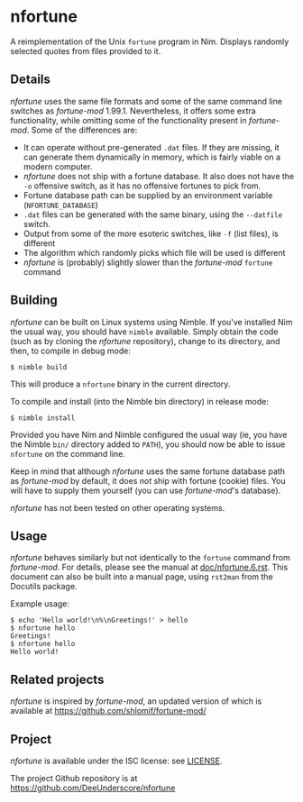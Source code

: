 # nfortune
A reimplementation of the Unix `fortune` program in Nim. Displays randomly selected quotes from files provided to it. 

## Details
*nfortune* uses the same file formats and some of the same command line switches as *fortune-mod* 1.99.1. Nevertheless, it offers some extra functionality, while omitting some of the functionality present in *fortune-mod*. Some of the differences are:

* It can operate without pre-generated `.dat` files. If they are missing, it can generate them dynamically in memory, which is fairly viable on a modern computer.
* *nfortune* does not ship with a fortune database. It also does not have the `-o` offensive switch, as it has no offensive fortunes to pick from.
* Fortune database path can be supplied by an environment variable (`NFORTUNE_DATABASE`)
* `.dat` files can be generated with the same binary, using the `--datfile` switch. 
* Output from some of the more esoteric switches, like `-f` (list files), is different
* The algorithm which randomly picks which file will be used is different
* *nfortune* is (probably) slightly slower than the *fortune-mod* `fortune` command

## Building
*nfortune* can be built on Linux systems using Nimble. If you've installed Nim the usual way, you should have `nimble` available. Simply obtain the code (such as by cloning the *nfortune* repository), change to its directory, and then, to compile in debug mode:

```shellsession
$ nimble build 
```

This will produce a `nfortune` binary in the current directory.

To compile and install (into the Nimble bin directory) in release mode:

```shellsession
$ nimble install 
```

Provided you have Nim and Nimble configured the usual way (ie, you have the Nimble `bin/` directory added to `PATH`), you should now be able to issue `nfortune` on the command line. 

Keep in mind that although *nfortune* uses the same fortune database path as *fortune-mod* by default, it does *not* ship with fortune (cookie) files. You will have to supply them yourself (you can use *fortune-mod*'s database).

*nfortune* has not been tested on other operating systems.

## Usage
*nfortune* behaves similarly but not identically to the `fortune` command from *fortune-mod*. For details, please see the manual at [doc/nfortune.6.rst](./doc/nfortune.6.rst). This document can also be built into a manual page, using `rst2man` from the Docutils package.

Example usage:

```shellsession
$ echo 'Hello world!\n%\nGreetings!' > hello
$ nfortune hello
Greetings!
$ nfortune hello
Hello world!
```

## Related projects

*nfortune* is inspired by *fortune-mod*, an updated version of which is available at <https://github.com/shlomif/fortune-mod/>

## Project
*nfortune* is available under the ISC license: see [LICENSE](./LICENSE). 

The project Github repository is at <https://github.com/DeeUnderscore/nfortune>